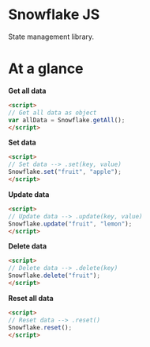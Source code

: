 # Snowflake JS
State management library.
<br/>

# At a glance

**Get all data** <br>
```html
<script>
// Get all data as object
var allData = Snowflake.getAll();
</script>
```

**Set data** <br>
```html
<script>
// Set data --> .set(key, value)
Snowflake.set("fruit", "apple"); 
</script>
```

**Update data** <br>
```html
<script>
// Update data --> .update(key, value)
Snowflake.update("fruit", "lemon"); 
</script>
```

**Delete data** <br>
```html
<script>
// Delete data --> .delete(key)
Snowflake.delete("fruit"); 
</script>
```

**Reset all data** <br>
```html
<script>
// Reset data --> .reset()
Snowflake.reset(); 
</script>
```